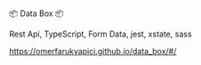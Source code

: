 📦 Data Box 📦









 Rest Api,
 TypeScript,
 Form Data,
 jest,
 xstate,
 sass


https://omerfarukyapici.github.io/data_box/#/
